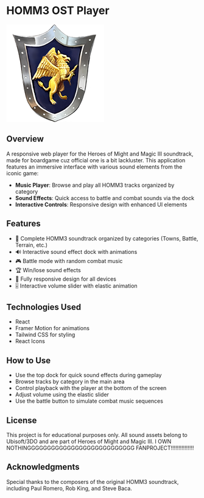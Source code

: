 # HOMM3 OST Player

![Heroes of Might and Magic III](public/homm3.png)

## Overview

A responsive web player for the Heroes of Might and Magic III soundtrack, made for boardgame cuz official one is a bit lackluster. This application features an immersive interface with various sound elements from the iconic game:

- **Music Player**: Browse and play all HOMM3 tracks organized by category
- **Sound Effects**: Quick access to battle and combat sounds via the dock
- **Interactive Controls**: Responsive design with enhanced UI elements

## Features

- 🎵 Complete HOMM3 soundtrack organized by categories (Towns, Battle, Terrain, etc.)
- 🔊 Interactive sound effect dock with animations
- 🎮 Battle mode with random combat music
- 🏆 Win/lose sound effects
- 📱 Fully responsive design for all devices
- 🎚️ Interactive volume slider with elastic animation

## Technologies Used

- React
- Framer Motion for animations
- Tailwind CSS for styling
- React Icons

## How to Use

- Use the top dock for quick sound effects during gameplay
- Browse tracks by category in the main area
- Control playback with the player at the bottom of the screen
- Adjust volume using the elastic slider
- Use the battle button to simulate combat music sequences

## License

This project is for educational purposes only. All sound assets belong to Ubisoft/3DO and are part of Heroes of Might and Magic III.
I OWN NOTHINGGGGGGGGGGGGGGGGGGGGGGGGGGG
FANPROJECT!!!!!!!!!!!!!!!

## Acknowledgments

Special thanks to the composers of the original HOMM3 soundtrack, including Paul Romero, Rob King, and Steve Baca.
